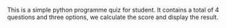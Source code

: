 This is a simple python programme quiz for student.
It contains a total of 4 questions and three options, we calculate the score and display the result.
